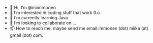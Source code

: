 - 👋 Hi, I’m @miimmonen
- 👀 I’m interested in coding stuff that work 0.o
- 🌱 I’m currently learning Java
- 💞️ I’m looking to collaborate on ...
- 📫 How to reach me, maybe send me email immonen (dot) miika (at) gmail (dot) com.

<!---
miimmonen/miimmonen is a ✨ special ✨ repository because its `README.md` (this file) appears on your GitHub profile.
You can click the Preview link to take a look at your changes.
--->

